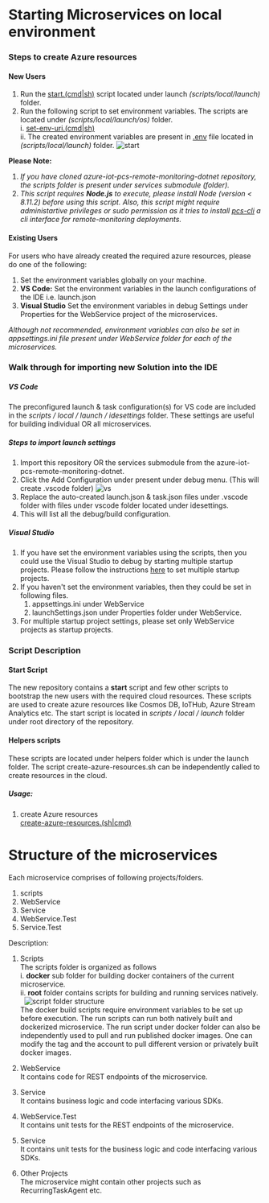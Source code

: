 Starting Microservices on local environment
=====
### Steps to create Azure resources
#### New Users
1) Run the [start.(cmd|sh)](https://github.com/Azure/remote-monitoring-services-dotnet/blob/master/scripts/local/launch/) script located under launch *(scripts/local/launch)* folder.
2) Run the following script to set environment variables. The scripts are located under *(scripts/local/launch/os)* folder.\
    i. [set-env-uri.(cmd|sh)](https://github.com/Azure/remote-monitoring-services-dotnet/tree/master/scripts/local/launch/os)\
    ii. The created environment variables are present in [.env](https://github.com/Azure/remote-monitoring-services-dotnet/blob/master/scripts/local/launch/) file located in *(scripts/local/launch)* folder.
![start](https://user-images.githubusercontent.com/39531904/44435771-6ab08280-a566-11e8-93c9-e6f35e5df247.PNG)

**Please Note:**
1) *If you have cloned azure-iot-pcs-remote-monitoring-dotnet repository, the scripts folder is present under services submodule (folder).*
2) *This script requires **Node.js** to execute, please install Node (version < 8.11.2) before using this script. Also, this script might require administartive privileges or sudo permission as it tries to install [pcs-cli](https://github.com/Azure/pcs-cli) a cli interface for remote-monitoring deployments.*
&nbsp; 

#### Existing Users 
For users who have already created the required azure resources, please do one of the following: 
1) Set the environment variables globally on your machine. 
2) **VS Code:** Set the environment variables in the launch configurations of the IDE i.e. launch.json
3) **Visual Studio** Set the environment variables in debug Settings under Properties for the WebService project of the microservices.

*Although not recommended, environment variables can also be set in appsettings.ini file present under WebService folder for each of the microservices.*

### Walk through for importing new Solution into the IDE
##### VS Code 
The preconfigured launch & task configuration(s) for VS code are included in the *scripts / local / launch / idesettings* folder. These settings are useful for building individual OR all microservices. 

##### Steps to import launch settings
1) Import this repository OR the services submodule from the azure-iot-pcs-remote-monitoring-dotnet.
2) Click the Add Configuration under present under debug menu. (This will create .vscode folder) 
![vs](https://user-images.githubusercontent.com/39531904/44294751-611ad800-a251-11e8-8a14-7fc7bc3c6aed.PNG)
3) Replace the auto-created launch.json & task.json files under .vscode folder with files under vscode folder located under idesettings. 
4) This will list all the debug/build configuration. 

##### Visual Studio
1) If you have set the environment variables using the scripts, then you could use the Visual Studio to debug by starting multiple startup projects. Please follow the instructions [here](https://msdn.microsoft.com/en-us/library/ms165413.aspx) to set multiple startup projects.
2) If you haven't set the environment variables, then they could be set in following files.
    1. appsettings.ini under WebService
    2. launchSettings.json under Properties folder under WebService.
3) For multiple startup project settings, please set only WebService projects as startup projects.   

### Script Description
#### Start Script
The new repository contains a **start** script and few other scripts to bootstrap the new users with the required cloud resources. These scripts are used to create azure resources like Cosmos DB, IoTHub, Azure Stream Analytics etc. The start script is located in *scripts / local / launch* folder under root directory of the repository.

#### Helpers scripts
These scripts are located under helpers folder which is under the launch folder. The script create-azure-resources.sh can be independently called to create resources in the cloud.
##### Usage:
1) create Azure resources  
[create-azure-resources.(sh|cmd)](https://github.com/Azure/remote-monitoring-services-dotnet/blob/master/scripts/local/launch/helpers/create-azure-resources.sh)


Structure of the microservices
===
Each microservice comprises of following projects/folders. 
1) scripts 
2) WebService  
3) Service  
4) WebService.Test  
5) Service.Test

Description: 
1) Scripts  
The scripts folder is organized as follows\
i. **docker** sub folder for building docker containers of the current microservice.\
ii. **root** folder contains scripts for building and running services natively.\
&nbsp; 
![script folder structure](https://user-images.githubusercontent.com/39531904/44290937-10df4e00-a230-11e8-9cd4-a9c0644e166b.PNG "Caption")\
The docker build scripts require environment variables to be set up before execution. The run scripts can run both natively built and dockerized microservice. The run script under docker folder can also be independently used to pull and run published docker images. One can modify the tag and the account to pull different version or privately built docker images.
&nbsp; 

2) WebService  
It contains code for REST endpoints of the microservice.
&nbsp;  

3) Service  
It contains business logic and code interfacing various SDKs. 
&nbsp;

4) WebService.Test  
It contains unit tests for the REST endpoints of the microservice. 
&nbsp; 

5) Service  
It contains unit tests for the business logic and code interfacing various SDKs.
&nbsp;  

6) Other Projects  
The microservice might contain other projects such as RecurringTaskAgent etc.
